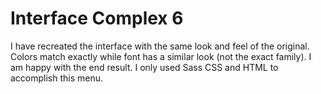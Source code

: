 # Interface Complex 6

I have recreated the interface with the same look and feel of the original. Colors match exactly while font has a similar look (not the exact family). I am happy with the end result. I only used Sass CSS and HTML to accomplish this menu.
